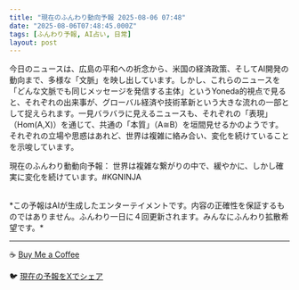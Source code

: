 ```yaml
---
title: "現在のふんわり動向予報 2025-08-06 07:48"
date: "2025-08-06T07:48:45.000Z"
tags: [ふんわり予報, AI占い, 日常]
layout: post
---
```


今日のニュースは、広島の平和への祈念から、米国の経済政策、そしてAI開発の動向まで、多様な「文脈」を映し出しています。しかし、これらのニュースを「どんな文脈でも同じメッセージを発信する主体」というYoneda的視点で見ると、それぞれの出来事が、グローバル経済や技術革新という大きな流れの一部として捉えられます。一見バラバラに見えるニュースも、それぞれの「表現」（Hom(A,X)）を通じて、共通の「本質」（A≅B）を垣間見せるかのようです。それぞれの立場や思惑はあれど、世界は複雑に絡み合い、変化を続けていることを示唆しています。

現在のふんわり動動向予報：
世界は複雑な繋がりの中で、緩やかに、しかし確実に変化を続けています。#KGNINJA

<br>
*この予報はAIが生成したエンターテイメントです。内容の正確性を保証するものではありません。ふんわり一日に４回更新されます。みんなにふんわり拡散希望です。*

---
☕️ [Buy Me a Coffee](https://www.buymeacoffee.com/kgninja)

🐦 [現在の予報をXでシェア](https://twitter.com/intent/tweet?text=%E7%8F%BE%E5%9C%A8%E3%81%AE%E3%81%B5%E3%82%93%E3%82%8F%E3%82%8A%E4%BA%88%E5%A0%B1%3A%20%E3%80%8C%E4%BB%8A%E6%97%A5%E3%81%AE%E3%83%8B%E3%83%A5%E3%83%BC%E3%82%B9%E3%81%AF%E3%80%81%E5%BA%83%E5%B3%B6%E3%81%AE%E5%B9%B3%E5%92%8C%E3%81%B8%E3%81%AE%E7%A5%88%E5%BF%B5%E3%81%8B%E3%82%89%E3%80%81%E7%B1%B3%E5%9B%BD%E3%81%AE%E7%B5%8C%E6%B8%88%E6%94%BF%E7%AD%96%E3%80%81%E3%81%9D%E3%81%97%E3%81%A6AI%E9%96%8B%E7%99%BA%E3%81%AE%E5%8B%95%E5%90%91%E3%81%BE%E3%81%A7%E3%80%81%E5%A4%9A%E6%A7%98%E3%81%AA%E3%80%8C%E6%96%87%E8%84%88%E3%80%8D%E3%82%92%E6%98%A0%E3%81%97%E5%87%BA%E3%81%97%E3%81%A6%E3%81%84%E3%81%BE%E3%81%99%E3%80%82%E3%80%8D%23KGNINJA%20%E7%B6%9A%E3%81%8D%E3%81%AF%E3%83%96%E3%83%AD%E3%82%B0%E3%81%A7%EF%BC%81%F0%9F%91%87&url=https%3A%2F%2Fkg-ninja.github.io%2FFunwariyoso%2F)
